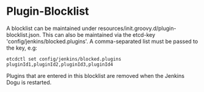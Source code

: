 # Plugin-Blocklist

A blocklist can be maintained under resources/init.groovy.d/plugin-blocklist.json.
This can also be maintained via the etcd-key 'config/jenkins/blocked.plugins'.
A comma-separated list must be passed to the key, e.g:

```shell
etcdctl set config/jenkins/blocked.plugins pluginId1,pluginId2,pluginId3,pluginId4
```

Plugins that are entered in this blocklist are removed when the Jenkins Dogu is restarted.
